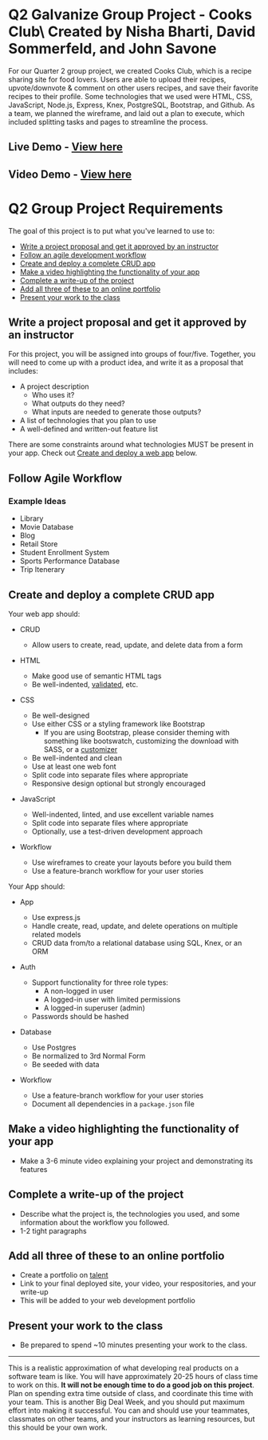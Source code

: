 # Q2 Galvanize Group Project - Cooks Club\ Created by Nisha Bharti, David Sommerfeld, and John Savone

For our Quarter 2 group project, we created Cooks Club, which is a recipe sharing site for food lovers. Users are able to upload their recipes, upvote/downvote & comment on other users recipes, and save their favorite recipes to their profile. Some technologies that we used were HTML, CSS, JavaScript, Node.js, Express, Knex, PostgreSQL, Bootstrap, and Github. As a team, we planned the wireframe, and laid out a plan to execute, which included splitting tasks and pages to streamline the process.

## Live Demo - [View here](https://q2-group-project.herokuapp.com/)
## Video Demo - [View here](https://www.youtube.com/watch?v=l3RkL5Zzc_c)

# Q2 Group Project Requirements

The goal of this project is to put what you've learned to use to:

* [Write a project proposal and get it approved by an instructor](#proposal)
* [Follow an agile development workflow](#agile)
* [Create and deploy a complete CRUD app](#create-deploy)
* [Make a video highlighting the functionality of your app](#video)
* [Complete a write-up of the project](#write-up)
* [Add all three of these to an online portfolio](#portfolio)
* [Present your work to the class](#present)

<a id="proposal"></a>

## Write a project proposal and get it approved by an instructor

For this project, you will be assigned into groups of four/five. Together, you will need to come up with a product idea, and write it as a proposal that includes:

* A project description
    * Who uses it?
    * What outputs do they need?
    * What inputs are needed to generate those outputs?
* A list of technologies that you plan to use
* A well-defined and written-out feature list

There are some constraints around what technologies MUST be present in your app. Check out [Create and deploy a web app](#create-deploy) below.

## Follow Agile Workflow

### Example Ideas

* Library
* Movie Database
* Blog
* Retail Store
* Student Enrollment System
* Sports Performance Database
* Trip Itenerary

<a id="create-deploy"></a>

## Create and deploy a complete CRUD app

Your web app should:

* CRUD
    * Allow users to create, read, update, and delete data from a form

* HTML
    * Make good use of semantic HTML tags
    * Be well-indented, [validated](https://validator.w3.org/nu/), etc.

* CSS
    * Be well-designed
    * Use either CSS or a styling framework like Bootstrap
        * If you are using Bootstrap, please consider theming with something like bootswatch, customizing the download with SASS, or a [customizer](http://getbootstrap.com/customize/)
    * Be well-indented and clean
    * Use at least one web font
    * Split code into separate files where appropriate
    * Responsive design optional but strongly encouraged

* JavaScript
    * Well-indented, linted, and use excellent variable names
    * Split code into separate files where appropriate
    * Optionally, use a test-driven development approach

* Workflow
    * Use wireframes to create your layouts before you build them
    * Use a feature-branch workflow for your user stories

Your App should:

* App
    * Use express.js
    * Handle create, read, update, and delete operations on multiple related models
    * CRUD data from/to a relational database using SQL, Knex, or an ORM

* Auth
    * Support functionality for three role types:
        * A non-logged in user
        * A logged-in user with limited permissions
        * A logged-in superuser (admin)
    * Passwords should be hashed

* Database
    * Use Postgres
    * Be normalized to 3rd Normal Form
    * Be seeded with data

* Workflow
    * Use a feature-branch workflow for your user stories
    * Document all dependencies in a `package.json` file

<a id="video"></a>

## Make a video highlighting the functionality of your app

* Make a 3-6 minute video explaining your project and demonstrating its features

<a id="write-up"></a>

## Complete a write-up of the project

* Describe what the project is, the technologies you used, and some information about the workflow you followed.
* 1-2 tight paragraphs

<a id="portfolio"></a>

## Add all three of these to an online portfolio

* Create a portfolio on [talent](http://talent.galvanize.com)
* Link to your final deployed site, your video, your respositories, and your write-up
* This will be added to your web development portfolio

<a id="present"></a>

## Present your work to the class

* Be prepared to spend ~10 minutes presenting your work to the class.

---

This is a realistic approximation of what developing real products on a software team is like. You will have approximately 20-25 hours of class time to work on this. **It will not be enough time to do a good job on this project**. Plan on spending extra time outside of class, and coordinate this time with your team. This is another Big Deal Week, and you should put maximum effort into making it successful. You can and should use your teammates, classmates on other teams, and your instructors as learning resources, but this should be your own work.
